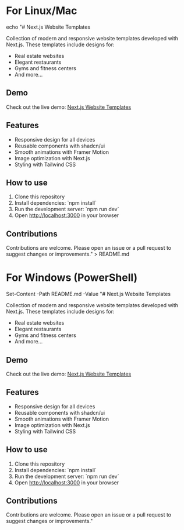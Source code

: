 # For Linux/Mac
echo "# Next.js Website Templates

Collection of modern and responsive website templates developed with Next.js. These templates include designs for:

- Real estate websites
- Elegant restaurants
- Gyms and fitness centers
- And more...

## Demo

Check out the live demo: [Next.js Website Templates](https://nextjs-website-templates-gzm35bans-info-lwebchs-projects.vercel.app)

## Features

- Responsive design for all devices
- Reusable components with shadcn/ui
- Smooth animations with Framer Motion
- Image optimization with Next.js
- Styling with Tailwind CSS

## How to use

1. Clone this repository
2. Install dependencies: \`npm install\`
3. Run the development server: \`npm run dev\`
4. Open [http://localhost:3000](http://localhost:3000) in your browser

## Contributions

Contributions are welcome. Please open an issue or a pull request to suggest changes or improvements." > README.md

# For Windows (PowerShell)
Set-Content -Path README.md -Value "# Next.js Website Templates

Collection of modern and responsive website templates developed with Next.js. These templates include designs for:

- Real estate websites
- Elegant restaurants
- Gyms and fitness centers
- And more...

## Demo

Check out the live demo: [Next.js Website Templates](https://nextjs-website-templates-gzm35bans-info-lwebchs-projects.vercel.app)

## Features

- Responsive design for all devices
- Reusable components with shadcn/ui
- Smooth animations with Framer Motion
- Image optimization with Next.js
- Styling with Tailwind CSS

## How to use

1. Clone this repository
2. Install dependencies: \`npm install\`
3. Run the development server: \`npm run dev\`
4. Open [http://localhost:3000](http://localhost:3000) in your browser

## Contributions

Contributions are welcome. Please open an issue or a pull request to suggest changes or improvements."